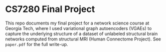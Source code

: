 # CS7280 Final Project
This repo documents my final project for a network science course at Georgia Tech, where I used variational graph autoencoders (VGAEs) to capture the underlying structure of a dataset of unlabeled structural brain networks computed from structural MRI (Human Connectome Project). See `paper.pdf` for the full write-up.
